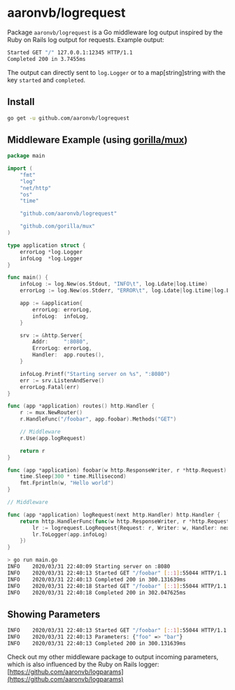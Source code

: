# aaronvb/logrequest
Package `aaronvb/logrequest` is a Go middleware log output inspired by the Ruby on Rails log output for requests. Example output:

```sh
Started GET "/" 127.0.0.1:12345 HTTP/1.1
Completed 200 in 3.7455ms
```

The output can directly sent to `log.Logger` or to a map[string]string with the key `started` and `completed`.

## Install
```sh
go get -u github.com/aaronvb/logrequest
```

## Middleware Example (using [gorilla/mux](https://github.com/gorilla/mux))
```go
package main

import (
	"fmt"
	"log"
	"net/http"
	"os"
	"time"

	"github.com/aaronvb/logrequest"

	"github.com/gorilla/mux"
)

type application struct {
	errorLog *log.Logger
	infoLog  *log.Logger
}

func main() {
	infoLog := log.New(os.Stdout, "INFO\t", log.Ldate|log.Ltime)
	errorLog := log.New(os.Stderr, "ERROR\t", log.Ldate|log.Ltime|log.Lshortfile)

	app := &application{
		errorLog: errorLog,
		infoLog:  infoLog,
	}

	srv := &http.Server{
		Addr:     ":8080",
		ErrorLog: errorLog,
		Handler:  app.routes(),
	}

	infoLog.Printf("Starting server on %s", ":8080")
	err := srv.ListenAndServe()
	errorLog.Fatal(err)
}

func (app *application) routes() http.Handler {
	r := mux.NewRouter()
	r.HandleFunc("/foobar", app.foobar).Methods("GET")

	// Middleware
	r.Use(app.logRequest)

	return r
}

func (app *application) foobar(w http.ResponseWriter, r *http.Request) {
	time.Sleep(300 * time.Millisecond)
	fmt.Fprintln(w, "Hello world")
}

// Middleware

func (app *application) logRequest(next http.Handler) http.Handler {
	return http.HandlerFunc(func(w http.ResponseWriter, r *http.Request) {
		lr := logrequest.LogRequest{Request: r, Writer: w, Handler: next}
		lr.ToLogger(app.infoLog)
	})
}
```

```sh
> go run main.go
INFO	2020/03/31 22:40:09 Starting server on :8080
INFO	2020/03/31 22:40:13 Started GET "/foobar" [::1]:55044 HTTP/1.1
INFO	2020/03/31 22:40:13 Completed 200 in 300.131639ms
INFO	2020/03/31 22:40:18 Started GET "/foobar" [::1]:55044 HTTP/1.1
INFO	2020/03/31 22:40:18 Completed 200 in 302.047625ms
```

## Showing Parameters
```sh
INFO	2020/03/31 22:40:13 Started GET "/foobar" [::1]:55044 HTTP/1.1
INFO	2020/03/31 22:40:13 Parameters: {"foo" => "bar"}
INFO	2020/03/31 22:40:13 Completed 200 in 300.131639ms
```
Check out my other middleware package to output incoming parameters, which is also influenced by the Ruby on Rails logger:  [https://github.com/aaronvb/logparams](https://github.com/aaronvb/logparams)
